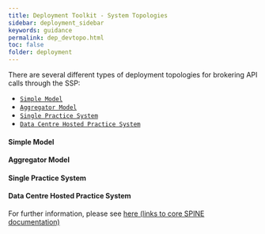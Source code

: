 ```yaml
---
title: Deployment Toolkit - System Topologies
sidebar: deployment_sidebar
keywords: guidance
permalink: dep_devtopo.html
toc: false
folder: deployment
---
```


There are several different types of deployment topologies for brokering API calls through the SSP:

- [`Simple Model`](#simple-model)
- [`Aggregator Model`](#aggregator-model)
- [`Single Practice System`](#single-practice-system)
- [`Data Centre Hosted Practice System`](#data-centre-hosted-practice-system)

#### Simple Model

#### Aggregator Model

#### Single Practice System

#### Data Centre Hosted Practice System


For further information, please see <a href="https://developer.nhs.uk/apis/spine-core/ssp_system_topologies.html" target="_blank">here (links to core SPINE documentation)</a>
